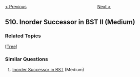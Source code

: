 <!--|This file generated by command(leetcode description); DO NOT EDIT.    |-->
<!--+----------------------------------------------------------------------+-->
<!--|@author    openset <openset.wang@gmail.com>                           |-->
<!--|@link      https://github.com/openset                                 |-->
<!--|@home      https://github.com/openset/leetcode                        |-->
<!--+----------------------------------------------------------------------+-->

[< Previous](https://github.com/openset/leetcode/tree/master/problems/fibonacci-number "Fibonacci Number")
　　　　　　　　　　　　　　　　
[Next >](https://github.com/openset/leetcode/tree/master/problems/game-play-analysis-i "Game Play Analysis I")

## 510. Inorder Successor in BST II (Medium)



### Related Topics
  [[Tree](https://github.com/openset/leetcode/tree/master/tag/tree/README.md)]

### Similar Questions
  1. [Inorder Successor in BST](https://github.com/openset/leetcode/tree/master/problems/inorder-successor-in-bst) (Medium)
